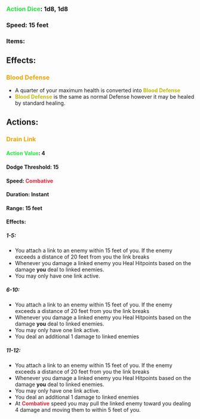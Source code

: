 ### <span style="font-weight:bold;color:rgb(33, 235, 60)">Action Dice</span>: 1d8, 1d8
### Speed: 15 feet
### Items:
## Effects:
### <span style="font-weight:bold;color:rgb(240, 164, 0)">Blood Defense</span>
- A quarter of your maximum health is converted into <span style="font-weight:bold;color:rgb(192, 187, 17)">Blood Defense</span>
- <span style="font-weight:bold;color:rgb(192, 187, 17)">Blood Defense</span> is the same as normal Defense however it may be healed by standard healing.
## Actions:
### <span style="font-weight:bold;color:rgb(240, 164, 0)">Drain Link</span>
#### <span style="font-weight:bold;color:rgb(33, 235, 60)">Action Value</span>: 4
#### Dodge Threshold: 15
#### Speed: <span style="font-weight:bold; color:rgb(235, 33, 53)">Combative</span>
#### Duration: Instant
#### Range: 15 feet
#### Effects:
##### 1-5:
- You attach a link to an enemy within 15 feet of you. If the enemy exceeds a distance of 20 feet from you the link breaks
- Whenever you damage a linked enemy you Heal Hitpoints based on the damage **you** deal to linked enemies.
- You may only have one link active.
##### 6-10:
- You attach a link to an enemy within 15 feet of you. If the enemy exceeds a distance of 20 feet from you the link breaks
- Whenever you damage a linked enemy you Heal Hitpoints based on the damage **you** deal to linked enemies.
- You may only have one link active.
- You deal an additional 1 damage to linked enemies
##### 11-12:
- You attach a link to an enemy within 15 feet of you. If the enemy exceeds a distance of 20 feet from you the link breaks
- Whenever you damage a linked enemy you Heal Hitpoints based on the damage **you** deal to linked enemies.
- You may only have one link active.
- You deal an additional 1 damage to linked enemies
- At <span style="font-weight:bold; color:rgb(235, 33, 53)">Combative</span> speed you may pull the linked enemy toward you dealing 4 damage and moving them to within 5 feet of you.

